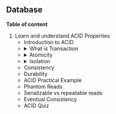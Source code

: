 
## Database
<b>Table of content</b>
<ol>
    <li>
    Learn and understand ACID Properties
        <ul>
            <li>
            Introduction to ACID
            </li>
            <li>
            <details>
            <summary>What is Transaction</summary>
            <p></br>
            In simple terms, a transaction in a database is like a "package deal" that groups together multiple actions or changes you want to make to the data. It's like a single task that is either completes fully or doesn't happen at all.</br></br>
            a transaction is a way to bundle related actions together and ensure they either all succeed or none of them take effect, helping to keep the data accurate and reliable.</br></br>
            For example, let's say you want to transfer money from one bank account to another. In a transaction, you would specify the withdrawal from the source account and the deposit into the destination account as a single unit of work. This ensures that either both actions occur successfully, or none of them happen. If, for some reason, the deposit fails after the withdrawal has already taken place, the transaction will be rolled back, and the money will be returned to the source account.</br></br>
            Transactions help maintain the accuracy and reliability of the database by guaranteeing that changes are applied consistently. They ensure that all the steps within the transaction are treated as a single, indivisible operation. If any part of the transaction fails, the database is restored to its original state, so you don't end up with incomplete or inconsistent changes.</br>
            </p>
            </details>
            </li>
            <li>
            <details>
            <summary>
            Atomicity
            </summary>
            <p></br>
            Atomicity is one of the fundamental properties of a transaction in a database system. It ensures that a transaction is treated as an indivisible, all-or-nothing unit of work. In other words, atomicity guarantees that either all the operations within a transaction are successfully completed, or none of them are applied to the database.</br></br>
            Atomicity ensures that if any part of the transaction fails, for example, due to an error, constraint violation, or system failure, the entire transaction is rolled back, and the database is restored to its state before the transaction started. This rollback mechanism ensures that the database remains in a consistent state and that incomplete or erroneous changes are not persisted.</br></br>
            The concept of atomicity, in the context of transactions, is designed to ensure that it cannot be broken. Atomicity guarantees that either all operations within a transaction are successfully completed and permanently applied, or if any operation fails, the entire transaction is rolled back, and none of the changes made by that transaction are applied to the database.</br></br>
            </p>
            </details>
            </li>
            <li>
            <details>
            <summary>Isolation</summary>
            <p>
            <ul><li>
            <details>
            <summary>Dirty Read </summary><p>
            Suppose there is                                            a trasaction when is in running state TXN1--> there 3 query being running in this transaction. First it selected sales and then again  it selected the SUM of sales now there are two query being executing. But There is another trasection which occured which modified the data and then you run the second query inside the of SUM you get diffrent data. There are 2 Product and price is 100 so total will be 200 now you run the first query of TXN1 you get 2 prduct you added in your report then your second query of TXN1 you are fetching total SUM which is 200 but in between another transaction TXN2 occured and which modified the product to 3 now the total SUM will be 300 in your TXN1 but you have 2 product but you rolled back the TXN2 so your report will be DIRTY means you have 2 product but the total is 300.</br></br>
            example :  A Dirty Read occurs when one transaction reads data that has been modified by another ongoing transaction and has not yet been committed. In your example, TXN1 started with two queries: one to select sales and then another to calculate the SUM of sales, resulting in a total of 200. While TXN1 was still running, another transaction TXN2 modified the product data, changing the number of products from 2 to 3.</br></br>
            Now, when TXN1's second query executes and calculates the SUM of sales, it reads the modified data from TXN2, leading to a total of 300. However, TXN2 is still in progress and has not been committed yet. Due to the Dirty Read, TXN1 has "dirty" or inconsistent data, as it sees 2 products but a total that indicates 3 products were involved.</br></br>
            In database systems, transactions are expected to provide isolation from one another, so that the changes made by one transaction are not visible to other transactions until the changes are committed. Dirty Reads can occur in transaction isolation levels that allow them, such as the "Read Uncommitted" isolation level.
            </p>
            </details>
            </li></ul>
            </p>
            </details>
            </li>
            <li>
            Consistency
            </li>
            <li>
            Durability
            </li>
            <li>
            ACID Practical Example
            </li>
            <li>
            Phantom Reads
            </li>
            <li>
            Serializable vs repeatable reads 
            </li>
            <li>
            Eventual Consistency 
            </li>
            <li>
            ACID Quiz 
            </li>
        </ul>
    </li>
</ol>



